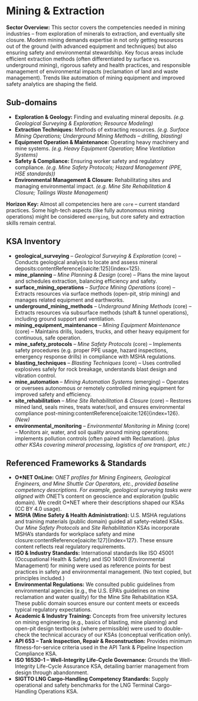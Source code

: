 # Mining & Extraction

**Sector Overview:** This sector covers the competencies needed in mining industries – from exploration of minerals to extraction, and eventually site closure. Modern mining demands expertise in not only getting resources out of the ground (with advanced equipment and techniques) but also ensuring safety and environmental stewardship. Key focus areas include efficient extraction methods (often differentiated by surface vs. underground mining), rigorous safety and health practices, and responsible management of environmental impacts (reclamation of land and waste management). Trends like automation of mining equipment and improved safety analytics are shaping the field.

## Sub-domains

- **Exploration & Geology:** Finding and evaluating mineral deposits. *(e.g. Geological Surveying & Exploration; Resource Modeling)*
- **Extraction Techniques:** Methods of extracting resources. *(e.g. Surface Mining Operations; Underground Mining Methods – drilling, blasting)* 
- **Equipment Operation & Maintenance:** Operating heavy machinery and mine systems. *(e.g. Heavy Equipment Operation; Mine Ventilation Systems)*
- **Safety & Compliance:** Ensuring worker safety and regulatory compliance. *(e.g. Mine Safety Protocols; Hazard Management (PPE, HSE standards))* 
- **Environmental Management & Closure:** Rehabilitating sites and managing environmental impact. *(e.g. Mine Site Rehabilitation & Closure; Tailings Waste Management)*

**Horizon Key:** Almost all competencies here are `core` – current standard practices. Some high-tech aspects (like fully autonomous mining operations) might be considered `emerging`, but core safety and extraction skills remain central.

## KSA Inventory

- **geological_surveying** – *Geological Surveying & Exploration* (core) – Conducts geological analysis to locate and assess mineral deposits:contentReference[oaicite:125]{index=125}.
- **mine_planning** – *Mine Planning & Design* (core) – Plans the mine layout and schedules extraction, balancing efficiency and safety.
- **surface_mining_operations** – *Surface Mining Operations* (core) – Extracts resources via surface methods (open-pit, strip mining) and manages related equipment and earthworks.
- **underground_mining_methods** – *Underground Mining Methods* (core) – Extracts resources via subsurface methods (shaft & tunnel operations), including ground support and ventilation.
- **mining_equipment_maintenance** – *Mining Equipment Maintenance* (core) – Maintains drills, loaders, trucks, and other heavy equipment for continuous, safe operation.
- **mine_safety_protocols** – *Mine Safety Protocols* (core) – Implements safety procedures (e.g. proper PPE usage, hazard inspections, emergency response drills) in compliance with MSHA regulations.
- **blasting_techniques** – *Blasting Techniques* (core) – Uses controlled explosives safely for rock breakage, understands blast design and vibration control.
- **mine_automation** – *Mining Automation Systems* (emerging) – Operates or oversees autonomous or remotely controlled mining equipment for improved safety and efficiency.
- **site_rehabilitation** – *Mine Site Rehabilitation & Closure* (core) – Restores mined land, seals mines, treats water/soil, and ensures environmental compliance post-mining:contentReference[oaicite:126]{index=126}. *(New)*
- **environmental_monitoring** – *Environmental Monitoring in Mining* (core) – Monitors air, water, and soil quality around mining operations; implements pollution controls (often paired with Reclamation).
*(plus other KSAs covering mineral processing, logistics of ore transport, etc.)*

## Referenced Frameworks & Standards

- **O*NET OnLine:** O*NET profiles for *Mining Engineers*, *Geological Engineers*, and *Mine Shuttle Car Operators*, etc., provided baseline competency descriptions. For example, geological surveying tasks were aligned with O*NET’s content on geoscience and exploration (public domain). We credit O*NET where their descriptions shaped our KSAs (CC BY 4.0 usage).
- **MSHA (Mine Safety & Health Administration):** U.S. MSHA regulations and training materials (public domain) guided all safety-related KSAs. Our *Mine Safety Protocols* and *Site Rehabilitation* KSAs incorporate MSHA’s standards for workplace safety and mine closure:contentReference[oaicite:127]{index=127}. These ensure content reflects real regulatory requirements.
- **ISO & Industry Standards:** International standards like ISO 45001 (Occupational Health & Safety) and ISO 14001 (Environmental Management) for mining were used as reference points for best practices in safety and environmental management. (No text copied, but principles included.)
- **Environmental Regulations:** We consulted public guidelines from environmental agencies (e.g., the U.S. EPA’s guidelines on mine reclamation and water quality) for the Mine Site Rehabilitation KSA. These public domain sources ensure our content meets or exceeds typical regulatory expectations.
- **Academic & Industry Training:** Concepts from free university lectures on mining engineering (e.g., basics of blasting, mine planning) and open-pit design textbooks (where permissible) were used to double-check the technical accuracy of our KSAs (conceptual verification only).
- **API 653 – Tank Inspection, Repair & Reconstruction:** Provides minimum fitness-for-service criteria used in the API Tank & Pipeline Inspection Compliance KSA. 
- **ISO 16530-1 – Well-Integrity Life-Cycle Governance:** Grounds the Well-Integrity Life-Cycle Assurance KSA, detailing barrier management from design through abandonment. 
- **SIGTTO LNG Cargo-Handling Competency Standards:** Supply operational and safety benchmarks for the LNG Terminal Cargo-Handling Operations KSA.

